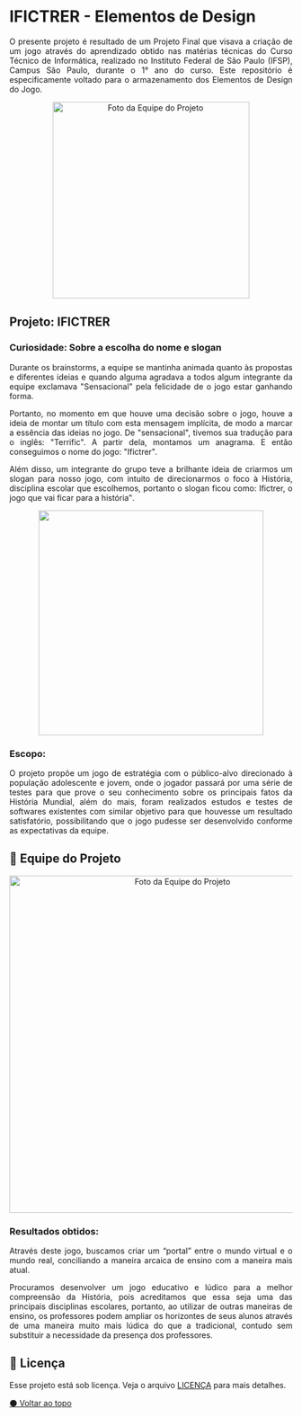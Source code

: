 # IFICTRER - Elementos de Design

<p align="justify">O presente projeto é resultado de um Projeto Final que visava a criação de um jogo através do aprendizado obtido nas matérias técnicas do Curso Técnico de Informática, realizado no Instituto Federal de São Paulo (IFSP), Campus São Paulo, durante o 1° ano do curso. Este repositório é especificamente voltado para o armazenamento dos Elementos de Design do Jogo.</p>

<p align="center">
<img width='350' src='https://raw.githubusercontent.com/Ifictrer/elementos-design/main/logotipo/ifictrer-logotipo.png' alt="Foto da Equipe do Projeto"></p>
</p>

## Projeto: IFICTRER

### Curiosidade: Sobre a escolha do nome e slogan

<p align="justify"> Durante os brainstorms, a equipe se mantinha animada quanto às propostas e diferentes ideias e quando alguma agradava a todos algum integrante da equipe exclamava "Sensacional" pela felicidade de o jogo estar ganhando forma.</p>

<p align="justify">Portanto, no momento em que houve uma decisão sobre o jogo, houve a ideia de montar um título com esta mensagem implícita, de modo a marcar a essência das ideias no jogo. De "sensacional", tivemos sua tradução para o inglês: "Terrific". A partir dela, montamos um anagrama. E então conseguimos o nome do jogo: "Ifictrer".</p>

<p align="justify">Além disso, um integrante do grupo teve a brilhante ideia de criarmos um slogan para nosso jogo, com intuito de direcionarmos o foco à História, disciplina escolar que escolhemos, portanto o slogan ficou como: Ifictrer, o jogo que vai ficar para a história‟.</p>

<p align="center">
<img width='400' src='https://raw.githubusercontent.com/Ifictrer/elementos-design/main/logotipo/nome_slogan.png'></p>

### Escopo:

<p align="justify"> O projeto propõe um jogo de estratégia com o público-alvo direcionado à população adolescente e jovem, onde o jogador passará por uma série de testes para que prove o seu conhecimento sobre os principais fatos da História Mundial, além do mais, foram realizados estudos e testes de softwares existentes com similar objetivo para que houvesse um resultado satisfatório, possibilitando que o jogo pudesse ser desenvolvido conforme as expectativas da equipe.</p>

## 🌈 Equipe do Projeto <br>

<p align="center">
<img width='600' src='https://raw.githubusercontent.com/Ifictrer/elementos-design/main/logotipo/equipe_projeto.png' alt="Foto da Equipe do Projeto"></p>

### Resultados obtidos:
<p align="justify">Através deste jogo, buscamos criar um “portal” entre o mundo virtual e o mundo real, conciliando a maneira arcaica de ensino com a maneira mais atual.</p>

<p align="justify"> Procuramos desenvolver um jogo educativo e lúdico para a melhor compreensão da História, pois acreditamos que essa seja uma das principais disciplinas escolares, portanto, ao utilizar de outras maneiras de ensino, os professores podem ampliar os horizontes de seus alunos através de uma maneira muito mais lúdica do que a tradicional, contudo sem substituir a necessidade da presença dos professores.</p>

## 📝 Licença

Esse projeto está sob licença. Veja o arquivo [LICENÇA](LICENSE.md) para mais detalhes.

[⚫ Voltar ao topo](#ifictrer-elementos-design)<br>